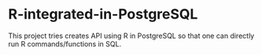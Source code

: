 R-integrated-in-PostgreSQL 
================================

This project tries creates API using R in PostgreSQL so that one can directly run R commands/functions in SQL.

